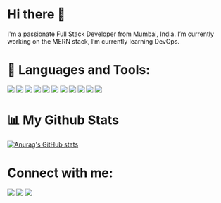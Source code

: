 <!-- ![MERN stack developer.](https://media-exp1.licdn.com/dms/image/C4D16AQH_MoR-73lKbw/profile-displaybackgroundimage-shrink_200_800/0/1640847750525?e=1647475200&v=beta&t=1aT8zeaVS6U-c5W8f4kKbR_PUEMG_amd_0283SrdkHA) -->

# Hi there 👋
I'm a passionate Full Stack Developer from Mumbai, India. 
I’m currently working on the MERN stack, I’m currently learning DevOps.

# 🚀 Languages and Tools:
<img src="https://img.icons8.com/color/48/000000/html-5--v1.png"/> <img src="https://img.icons8.com/color/48/000000/css3.png"/> <img src="https://img.icons8.com/color/48/000000/javascript--v1.png"/> <img src="https://img.icons8.com/color/48/000000/react-native.png"/> <img src="https://img.icons8.com/color/48/000000/redux.png"/> <img src="https://img.icons8.com/color/48/000000/nodejs.png"/> <img src="https://img.icons8.com/color/48/000000/mongodb.png"/> <img src="https://img.icons8.com/color/48/000000/firebase.png"/> <img src="https://img.icons8.com/color/48/000000/docker.png"/> <img src="https://img.icons8.com/color/48/000000/git.png"/> <img src="https://img.icons8.com/color/48/000000/aws.png"/> 

# 📊 My Github Stats
[![Anurag's GitHub stats](https://github-readme-stats.vercel.app/api?username=rohank45)](https://github.com/rohank45/github-readme-stats)

# Connect with me:
[<img src="https://img.icons8.com/color/48/000000/github--v3.png"/>](https://github.com/rohank45)  [<img src="https://img.icons8.com/fluency/48/000000/linkedin.png"/>](https://www.linkedin.com/in/rohan-kurane-7729581a6/)  <img src="https://img.icons8.com/fluency/48/000000/twitter.png"/>
